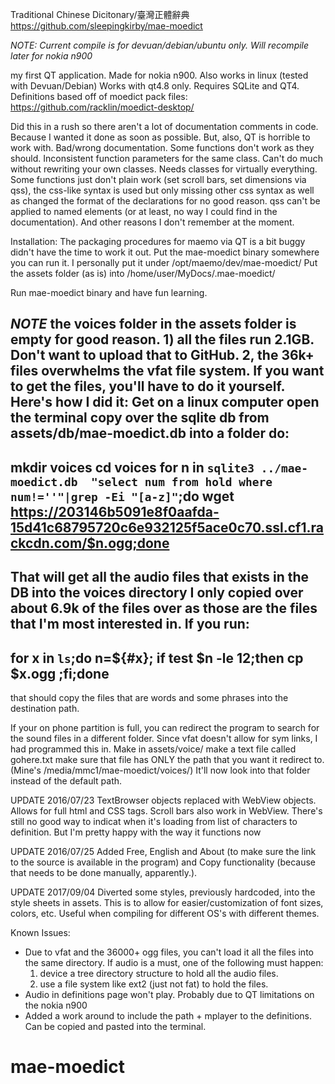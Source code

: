 Traditional Chinese Dicitonary/臺灣正體辭典
https://github.com/sleepingkirby/mae-moedict

*NOTE: Current compile is for devuan/debian/ubuntu only. Will recompile later for nokia n900*


my first QT application. Made for nokia n900. Also works in linux (tested with Devuan/Debian) Works with qt4.8 only. Requires SQLite and QT4.
Definitions based off of moedict pack files:
https://github.com/racklin/moedict-desktop/

Did this in a rush so there aren't a lot of documentation comments in code.  Because I wanted it done as soon as possible. But, also, QT is horrible to work with. Bad/wrong documentation. Some functions don't work as they should. Inconsistent function parameters for the same class. Can't do much without rewriting your own classes. Needs classes for virtually everything. Some functions just don't plain work (set scroll bars, set dimensions via qss), the css-like syntax is used but only missing other css syntax as well as changed the format of the declarations for no good reason. qss can't be applied to named elements (or at least, no way I could find in the documentation).  And other reasons I don't remember at the moment. 

Installation:
The packaging procedures for maemo via QT is a bit buggy didn't have the time to work it out. Put the mae-moedict binary somewhere you can run it. I personally put it under /opt/maemo/dev/mae-moedict/
Put the assets folder (as is) into /home/user/MyDocs/.mae-moedict/

Run mae-moedict binary and have fun learning.

*NOTE* the voices folder in the assets folder is empty for good reason. 1) all the files run 2.1GB. Don't want to upload that to GitHub. 2, the 36k+ files overwhelms the vfat file system. If you want to get the files, you'll have to do it yourself.
Here's how I did it:
Get on a linux computer
open the terminal
copy over the sqlite db from assets/db/mae-moedict.db into a folder
do:
--------------------------
mkdir voices
cd voices
for n in `sqlite3 ../mae-moedict.db  "select num from hold where num!=''"|grep -Ei "[a-z]"`;do wget https://203146b5091e8f0aafda-15d41c68795720c6e932125f5ace0c70.ssl.cf1.rackcdn.com/$n.ogg;done
--------------------------


That will get all the audio files that exists in the DB into the voices directory
I only copied over about 6.9k of the files over as those are the files that I'm most interested in.
If you run:
--------------------------
for x in `ls`;do n=${#x}; if test $n -le 12;then cp $x.ogg <destination path>;fi;done 
--------------------------
that should copy the files that are words and some phrases into the destination path.


If your on phone partition is full, you can redirect the program to search for the sound files in a different folder. Since vfat doesn't allow for sym links, I had programmed this in.
Make in assets/voice/
make a text file called gohere.txt
make sure that file has ONLY the path that you want it redirect to. (Mine's /media/mmc1/mae-moedict/voices/)
It'll now look into that folder instead of the default path. 

UPDATE 2016/07/23
TextBrowser objects replaced with WebView objects. Allows for full html and CSS tags. Scroll bars also work in WebView. There's still no good way to indicat when it's loading from list of characters to definition. But I'm pretty happy with the way it functions now

UPDATE 2016/07/25
Added Free, English and About (to make sure the link to the source is available in the program) and Copy functionality (because that needs to be done manually, apparently.).

UPDATE 2017/09/04
Diverted some styles, previously hardcoded, into the style sheets in assets. This is to allow for easier/customization of font sizes, colors, etc. Useful when compiling for different OS's with different themes. 

Known Issues: 
- Due to vfat and the 36000+ ogg files, you can't load it all the files into the same directory. If audio is a must, one of the following must happen:
  1) device a tree directory structure to hold all the audio files.
  2) use a file system like ext2 (just not fat) to hold the files. 
- Audio in definitions page won't play. Probably due to QT limitations on the nokia n900
- Added a work around to include the path + mplayer to the definitions. Can be copied and pasted into the terminal.


# mae-moedict
